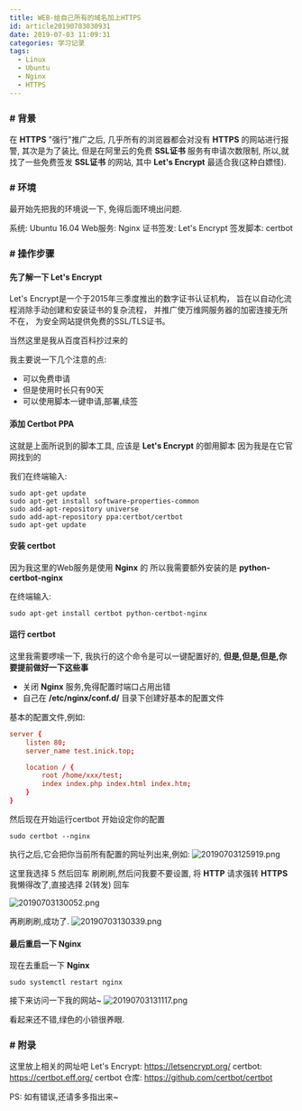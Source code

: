 ```yaml
---
title: WEB-给自己所有的域名加上HTTPS
id: article20190703030931
date: 2019-07-03 11:09:31
categories: 学习记录
tags: 
  - Linux
  - Ubuntu
  - Nginx
  - HTTPS
---
```


### # 背景
在 **HTTPS** "强行"推广之后,
几乎所有的浏览器都会对没有 **HTTPS** 的网站进行报警,
其次是为了装比,
但是在阿里云的免费 **SSL证书** 服务有申请次数限制,
所以,就找了一些免费签发 **SSL证书** 的网站,
其中 **Let's Encrypt** 最适合我(这种白嫖怪).

<!--more-->

### # 环境
最开始先把我的环境说一下,
免得后面环境出问题.

系统: Ubuntu 16.04
Web服务: Nginx
证书签发: Let's Encrypt
签发脚本: certbot


### # 操作步骤
#### 先了解一下 Let's Encrypt
Let's Encrypt是一个于2015年三季度推出的数字证书认证机构，
旨在以自动化流程消除手动创建和安装证书的复杂流程，
并推广使万维网服务器的加密连接无所不在，
为安全网站提供免费的SSL/TLS证书。

当然这里是我从百度百科抄过来的

我主要说一下几个注意的点:
  - 可以免费申请
  - 但是使用时长只有90天
  - 可以使用脚本一键申请,部署,续签


#### 添加 Certbot PPA 
这就是上面所说到的脚本工具,
应该是 **Let's Encrypt** 的御用脚本
因为我是在它官网找到的

我们在终端输入:
``` shell
sudo apt-get update
sudo apt-get install software-properties-common
sudo add-apt-repository universe
sudo add-apt-repository ppa:certbot/certbot
sudo apt-get update
```

#### 安装 certbot
因为我这里的Web服务是使用 **Nginx** 的
所以我需要额外安装的是 **python-certbot-nginx** 

在终端输入:
``` shell
sudo apt-get install certbot python-certbot-nginx 
```


#### 运行 certbot 
这里我需要啰嗦一下,
我执行的这个命令是可以一键配置好的,
**但是,但是,但是,你要提前做好一下这些事**
  - 关闭 **Nginx** 服务,免得配置时端口占用出错
  - 自己在 **/etc/nginx/conf.d/** 目录下创建好基本的配置文件

基本的配置文件,例如:
``` conf
server {
    listen 80;
    server_name test.inick.top;

    location / {
        root /home/xxx/test;
        index index.php index.html index.htm;
    }
}
```
然后现在开始运行certbot
开始设定你的配置

``` shell
sudo certbot --nginx
```
执行之后,它会把你当前所有配置的网址列出来,例如:
![20190703125919.png](https://i.loli.net/2019/07/03/5d1c362a53a1968997.png)

这里我选择 5 
然后回车
刷刷刷,然后问我要不要设置,
将 **HTTP** 请求强转 **HTTPS**
我懒得改了,直接选择 2(转发) 回车

![20190703130052.png](https://i.loli.net/2019/07/03/5d1c36858b12087848.png)

再刷刷刷,成功了.
![20190703130339.png](https://i.loli.net/2019/07/03/5d1c372b749f646017.png)


#### 最后重启一下 Nginx
现在去重启一下 **Nginx**
``` shell
sudo systemctl restart nginx
```

接下来访问一下我的网站~
![20190703131117.png](https://i.loli.net/2019/07/03/5d1c38f56336a78759.png)

看起来还不错,绿色的小锁很养眼.

### # 附录

这里放上相关的网址吧
Let's Encrypt: https://letsencrypt.org/
certbot: https://certbot.eff.org/
certbot 仓库: https://github.com/certbot/certbot


PS:
  如有错误,还请多多指出来~



